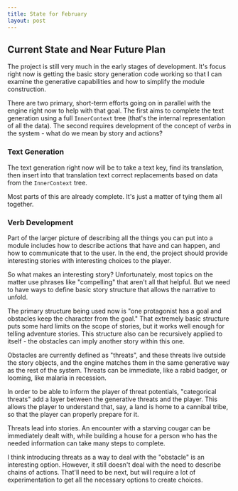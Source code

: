 ```yaml
---
title: State for February
layout: post
---
```


## Current State and Near Future Plan

The project is still very much in the early stages of development.  It's focus right now is getting the basic story generation code working so that I can examine the generative capabilities and how to simplify the module construction.

There are two primary, short-term efforts going on in parallel with the engine right now to help with that goal.  The first aims to complete the text generation using a full `InnerContext` tree (that's the internal representation of all the data).  The second requires development of the concept of *verbs* in the system - what do we mean by story and actions?


### Text Generation

The text generation right now will be to take a text key, find its translation, then insert into that translation text correct replacements based on data from the `InnerContext` tree.

Most parts of this are already complete.  It's just a matter of tying them all together.


### Verb Development

Part of the larger picture of describing all the things you can put into a module includes how to describe actions that have and can happen, and how to communicate that to the user.  In the end, the project should provide interesting stories with interesting choices to the player.

So what makes an interesting story?  Unfortunately, most topics on the matter use phrases like "compelling" that aren't all that helpful.  But we need to have ways to define basic story structure that allows the narrative to unfold.

The primary structure being used now is "one protagonist has a goal and obstacles keep the character from the goal."  That extremely basic structure puts some hard limits on the scope of stories, but it works well enough for telling adventure stories.  This structure also can be recursively applied to itself - the obstacles can imply another story within this one.

Obstacles are currently defined as "threats", and these threats live outside the story objects, and the engine matches them in the same generative way as the rest of the system.  Threats can be immediate, like a rabid badger, or looming, like malaria in recession.

In order to be able to inform the player of threat potentials, "categorical threats" add a layer between the generative threats and the player.  This allows the player to understand that, say, a land is home to a cannibal tribe, so that the player can properly prepare for it.

Threats lead into stories.  An encounter with a starving cougar can be immediately dealt with, while building a house for a person who has the needed information can take many steps to complete.

I think introducing threats as a way to deal with the "obstacle" is an interesting option.  However, it still doesn't deal with the need to describe chains of actions.  That'll need to be next, but will require a lot of experimentation to get all the necessary options to create choices.
